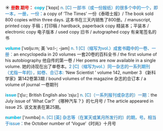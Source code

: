 ☀ <font color="red">**册数 期号：**</font>
<font color="sky blue">**copy**</font> ['kɒpɪ] 
<font color="#0070c0">n. [C] 一部书（或一份报纸）的很多个中的一个，即一本，一册，一份：</font>a copy of ‘The Times’ 一份《泰晤士报》/ The book sold 800 copies within three days. 这本书在三天内销售了800册。/ manuscript, printed copy 手稿；打印稿 / hardback, paperback copy 精装本；平装本 / electronic copy 电子版本 / used copy 旧书 / autographed copy 有亲笔签名的书
            
<font color="sky blue">**volume**</font> [ˈvɒlju:m; 美 ˈvɑ:l-; -jəm]
<font color="#0070c0">n. 1 [C]（缩写为vol.）成套书籍中的一卷、一册：</font>an encyclopedia in 20 volumes 一套20卷的百科全书 / the first volume of his autobiography 他自传的第一卷 / Her poems are now available in a single volume. 她的诗现在出了单卷本。<font color="#0070c0">2 [C]（缩写为vol.）同一杂志的一系列期刊（尤指一年的），如卷、合订本: </font>‘New Scientist ’ volume 142, number 3 《新科学家》第142卷第3期 / bound volumes of the magazine 杂志的合订本 / a volume of journal 一卷期刊          

<font color="sky blue">**issue**</font> [ˈɪʃu:; British English also ˈɪsju:]
<font color="#0070c0">n. [C]（一系列报刊或杂志的）一期：</font>the July issue of ‘What Car?’ 《哪种汽车？》的七月号 / The article appeared in issue 25. 该文发表在第25期。

<font color="sky blue">**number**</font> ['nʌmbə] 
<font color="#0070c0">n. [C] [英] 杂志等（在某天或某月所发行的）的期，号。相当于issue：</font>the October number of ‘Vogue’《时尚》十月号
